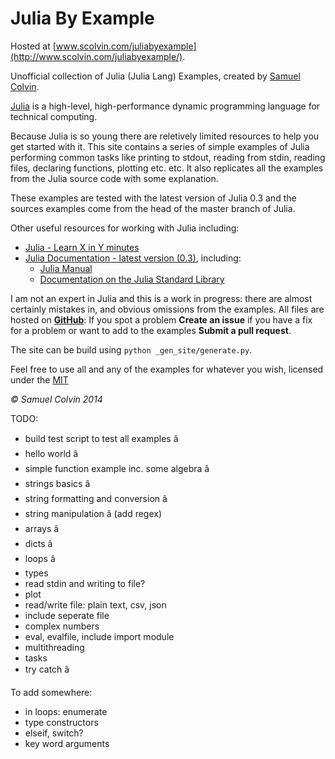 <!---
README is also used as the source for the about page.
-->

Julia By Example
==============

Hosted at [www.scolvin.com/juliabyexample](http://www.scolvin.com/juliabyexample/).

Unofficial collection of Julia (Julia Lang) Examples, created by [Samuel Colvin](http://www.scolvin.com).

[Julia](http://www.julialang.org) is a high-level, high-performance dynamic programming language for technical computing. 

Because Julia is so young there are reletively limited resources to help you get started with it. This site contains a series of simple examples of Julia performing common tasks like printing to stdout, reading from stdin, reading files, declaring functions, plotting etc. etc. It also replicates all the examples from the Julia source code with some explanation.

These examples are tested with the latest version of Julia 0.3 and the sources examples come from the head of the master branch of Julia.

Other useful resources for working with Julia including:

* [Julia - Learn X in Y minutes](http://learnxinyminutes.com/docs/julia/)
* [Julia Documentation - latest version (0.3)](http://docs.julialang.org/en/latest/manual/), including:
  * [Julia Manual](http://docs.julialang.org/en/latest/manual/)
  * [Documentation on the Julia Standard Library](http://docs.julialang.org/en/latest/stdlib/)

I am not an expert in Julia and this is a work in progress: there are almost certainly mistakes in, and obvious omissions from the examples. All files are hosted on **[GitHub](https://github.com/samuelcolvin/JuliaByExample)**: If you spot a problem **Create an issue** if you have a fix for a problem or want to add to the examples **Submit a pull request**.

The site can be build using `python _gen_site/generate.py`.

Feel free to use all and any of the examples for whatever you wish, licensed under the [MIT](https://github.com/samuelcolvin/JuliaByExample/blob/master/LICENSE)

*&copy; Samuel Colvin 2014*

TODO:

* build test script to test all examples â
* hello world â
* simple function example inc. some algebra â
* strings basics â
* string formatting and conversion â
* string manipulation â (add regex)
* arrays â
* dicts â
* loops â
* types
* read stdin and writing to file?
* plot
* read/write file: plain text, csv, json
* include seperate file
* complex numbers
* eval, evalfile, include import module
* multithreading
* tasks
* try catch â

To add somewhere:

* in loops: enumerate
* type constructors
* elseif, switch?
* key word arguments

